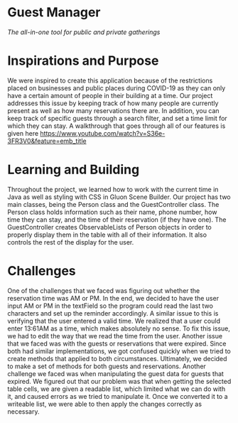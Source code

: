 # Guest Manager

*The all-in-one tool for public and private gatherings*

# Inspirations and Purpose

We were inspired to create this application because of the restrictions placed on businesses and public places during COVID-19 as they can only have a certain amount of people in their building at a time. Our project addresses this issue by keeping track of how many people are currently present as well as how many reservations there are. In addition, you can keep track of specific guests through a search filter, and set a time limit for which they can stay. A walkthrough that goes through all of our features is given here https://www.youtube.com/watch?v=S36e-3FR3V0&feature=emb_title

# Learning and Building

Throughout the project, we learned how to work with the current time in Java as well as styling with CSS in Gluon Scene Builder. Our project has two main classes, being the Person class and the GuestController class. The Person class holds information such as their name, phone number, how time they can stay, and the time of their reservation (if they have one). The GuestController creates ObservableLists of Person objects in order to properly display them in the table with all of their information. It also controls the rest of the display for the user.

# Challenges

One of the challenges that we faced was figuring out whether the reservation time was AM or PM. In the end, we decided to have the user input AM or PM in the textField so the program could read the last two characters and set up the reminder accordingly. A similar issue to this is verifying that the user entered a valid time. We realized that a user could enter 13:61AM as a time, which makes absolutely no sense. To fix this issue, we had to edit the way that we read the time from the user. Another issue that we faced was with the guests or reservations that were expired. Since both had similar implementations, we got confused quickly when we tried to create methods that applied to both circumstances. Ultimately, we decided to make a set of methods for both guests and reservations. Another challenge we faced was when manipulating the guest data for guests that expired. We figured out that our problem was that when getting the selected table cells, we are given a readable list, which limited what we can do with it, and caused errors as we tried to manipulate it. Once we converted it to a writeable list, we were able to then apply the changes correctly as necessary.
 

